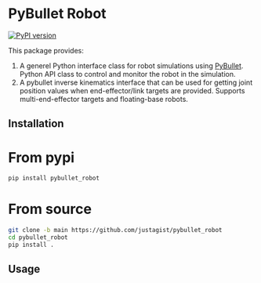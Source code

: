 # PyBullet Robot

[![PyPI version](https://badge.fury.io/py/pybullet-robot.svg)](https://badge.fury.io/py/pybullet-robot)

This package provides:
1. A generel Python interface class for robot simulations using [PyBullet](https://www.pybullet.org). Python API class to control and monitor the robot in the simulation.
2. A pybullet inverse kinematics interface that can be used for getting joint position values when end-effector/link targets are provided. Supports multi-end-effector targets and floating-base robots.


## Installation

# From pypi

`pip install pybullet_robot`

# From source

```bash
git clone -b main https://github.com/justagist/pybullet_robot
cd pybullet_robot 
pip install .
```

## Usage

<TODO>
